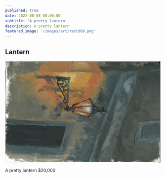 ```yaml
---
published: true
date: 2022-08-08 00:00:00
subtitle: 'A pretty lantern'
description: A pretty lantern
featured_image: '/images/art/rect960.png'
---
```

## Lantern

![](/images/art/rect960.png)

A pretty lantern 
$20,000
